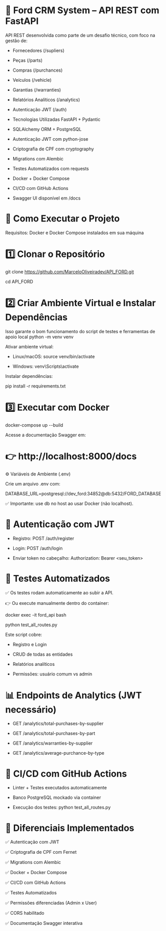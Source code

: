 # 🚗 Ford CRM System – API REST com FastAPI
API REST desenvolvida como parte de um desafio técnico, com foco na gestão de:

* Fornecedores (/supliers)

* Peças (/parts)

* Compras (/purchances)

* Veículos (/vehicle)

* Garantias (/warranties)

* Relatórios Analíticos (/analytics)

* Autenticação JWT (/auth)

* Tecnologias Utilizadas
FastAPI + Pydantic

* SQLAlchemy ORM + PostgreSQL

* Autenticação JWT com python-jose

* Criptografia de CPF com cryptography

* Migrations com Alembic

* Testes Automatizados com requests

* Docker + Docker Compose

* CI/CD com GitHub Actions

* Swagger UI disponível em /docs

# 🚀 Como Executar o Projeto
Requisitos: Docker e Docker Compose instalados em sua máquina

# 1️⃣ Clonar o Repositório
git clone https://github.com/MarceloOliveiradev/API_FORD.git

cd API_FORD

# 2️⃣ Criar Ambiente Virtual e Instalar Dependências
Isso garante o bom funcionamento do script de testes e ferramentas de apoio local
python -m venv venv

Ativar ambiente virtual:

* Linux/macOS:
  source venv/bin/activate

* Windows:
  venv\Scripts\activate
  
Instalar dependências:

pip install -r requirements.txt

# 3️⃣ Executar com Docker

docker-compose up --build

Acesse a documentação Swagger em:
# 👉 http://localhost:8000/docs

⚙️ Variáveis de Ambiente (.env)

Crie um arquivo .env com:

DATABASE_URL=postgresql://dev_ford:34852@db:5432/FORD_DATABASE

✅ Importante: use db no host ao usar Docker (não localhost).

# 🔐 Autenticação com JWT

* Registro: POST /auth/register

* Login: POST /auth/login

* Enviar token no cabeçalho:
   Authorization: Bearer <seu_token>

# 🧪 Testes Automatizados

✅ Os testes rodam automaticamente ao subir a API.

👉 Ou execute manualmente dentro do container:

docker exec -it ford_api bash

python test_all_routes.py

Este script cobre:

* Registro e Login

* CRUD de todas as entidades

* Relatórios analíticos

* Permissões: usuário comum vs admin

# 📊 Endpoints de Analytics (JWT necessário)

* GET /analytics/total-purchases-by-supplier

* GET /analytics/total-purchases-by-part

* GET /analytics/warranties-by-supplier

* GET /analytics/average-purchance-by-type

# 🚀 CI/CD com GitHub Actions

* Linter + Testes executados automaticamente

* Banco PostgreSQL mockado via container

* Execução dos testes: python test_all_routes.py

# 🌟 Diferenciais Implementados

✅ Autenticação com JWT

✅ Criptografia de CPF com Fernet

✅ Migrations com Alembic

✅ Docker + Docker Compose

✅ CI/CD com GitHub Actions

✅ Testes Automatizados

✅ Permissões diferenciadas (Admin x User)

✅ CORS habilitado

✅ Documentação Swagger interativa




